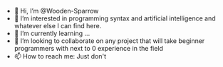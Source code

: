 - 👋 Hi, I’m @Wooden-Sparrow
- 👀 I’m interested in programming syntax and artificial intelligence and whatever else I can find here.
- 🌱 I’m currently learning ...
- 💞️ I’m looking to collaborate on any project that will take beginner programmers with next to 0 experience in the field
- 📫 How to reach me: Just don't

<!---
Wooden-Sparrow/Wooden-Sparrow is a ✨ special ✨ repository because its `README.md` (this file) appears on your GitHub profile.
You can click the Preview link to take a look at your changes.
--->
